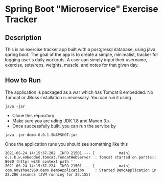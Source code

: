 # Spring Boot "Microservice" Exercise Tracker 

## Description
This is an exercise tracker app built with a postgresql database, using java spring boot. The goal of the app is to create a simple, minimalist, tracker for logging 
user's daily workouts. A user can simply input their username, exercise, sets/reps, weights, muscle, and notes for that given day. 

## How to Run
The application is packaged as a war which has Tomcat 8 embedded. No Tomcat or JBoss installation is necessary. You can run it using 
```
java -jar
```

- Clone this repository
- Make sure you are uding JDK 1.8 and Maven 3.x
- Once successfully built, you can run the service by

```
java -jar demo-0.0.1-SNAPSHOT.jar
```
Once the application runs you should see something like this
```
2021-06-24 14:15:37.202  INFO 21501 --- [           main] o.s.b.w.embedded.tomcat.TomcatWebServer  : Tomcat started on port(s): 8080 (http) with context path ''
2021-06-24 14:15:37.224  INFO 21501 --- [           main] com.amyzhao3969.demo.DemoApplication     : Started DemoApplication in 22.286 seconds (JVM running for 25.155)
```


